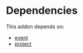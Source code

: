 # Dependencies

This addon depends on:

- [event](https://github.com/bringout/oca-ocb-core/tree/b3e6fb998e53b9eb1bc9669d992017616c2bd7b3/odoo-bringout-oca-ocb-event)
- [project](https://github.com/bringout/oca-ocb-project/tree/5bbf7d0517a5706a48472bdf6a077a4467d11869/odoo-bringout-oca-ocb-project)
